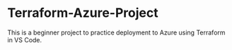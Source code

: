 # Terraform-Azure-Project
This is a beginner project to practice deployment to Azure using Terraform in VS Code. 
